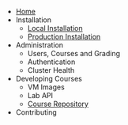 
- [Home](/)
- Installation
  - [Local Installation](install/install_local.md)
  - [Production Installation](install/install_prod.md)
- Administration
  - Users, Courses and Grading
  - Authentication
  - Cluster Health
- Developing Courses
  - VM Images
  - Lab API
  - [Course Repository](https://github.com/learnlinux/courses-community)
- Contributing
